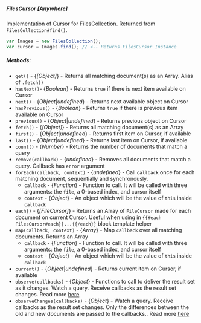 ##### FilesCursor [*Anywhere*]

Implementation of Cursor for FilesCollection. Returned from `FilesCollection#find()`.

```js
var Images = new FilesCollection();
var cursor = Images.find(); // <-- Returns FilesCursor Instance
```

##### Methods:
 - `get()` - {*[Object]*} - Returns all matching document(s) as an Array. Alias of `.fetch()`
 - `hasNext()`- {*Boolean*} - Returns `true` if there is next item available on Cursor
 - `next()` - {*Object*|*undefined*} - Returns next available object on Cursor
 - `hasPrevious()` - {*Boolean*} - Returns `true` if there is previous item available on Cursor
 - `previous()` - {*Object*|*undefined*} - Returns previous object on Cursor
 - `fetch()` - {*[Object]*} - Returns all matching document(s) as an Array
 - `first()` - {*Object*|*undefined*} - Returns first item on Cursor, if available
 - `last()` - {*Object*|*undefined*} - Returns last item on Cursor, if available
 - `count()` - {*Number*} - Returns the number of documents that match a query
 - `remove(callback)` - {*undefined*} - Removes all documents that match a query. Callback has `error` argument
 - `forEach(callback, context)` - {*undefined*} - Call `callback` once for each matching document, sequentially and synchronously. 
   * `callback` - {*Function*} - Function to call. It will be called with three arguments: the `file`, a 0-based index, and cursor itself
   * `context` - {*Object*} - An object which will be the value of `this` inside `callback`
 - `each()` - {*[FileCursor]*} - Returns an Array of `FileCursor` made for each document on current Cursor. Useful when using in `{{#each FilesCursor#each}}...{{/each}}` block template helper
 - `map(callback, context)` - {*Array*} - Map `callback` over all matching documents. Returns an Array
   * `callback` - {*Function*} - Function to call. It will be called with three arguments: the `file`, a 0-based index, and cursor itself
   * `context` - {*Object*} - An object which will be the value of `this` inside `callback`
 - `current()` - {*Object*|*undefined*} - Returns current item on Cursor, if available
 - `observe(callbacks)` - {*Object*} - Functions to call to deliver the result set as it changes. Watch a query. Receive callbacks as the result set changes. Read more [here](http://docs.meteor.com/api/collections.html#Mongo-Cursor-observe)
 - `observeChanges(callbacks)` - {*Object*} - Watch a query. Receive callbacks as the result set changes. Only the differences between the old and new documents are passed to the callbacks.. Read more [here](http://docs.meteor.com/api/collections.html#Mongo-Cursor-observeChanges)